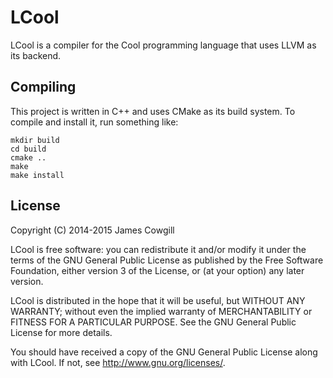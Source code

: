 # LCool
LCool is a compiler for the Cool programming language that uses LLVM as its backend.

## Compiling
This project is written in C++ and uses CMake as its build system. To compile and install it, run something like:

	mkdir build
	cd build
	cmake ..
	make
	make install

## License
Copyright (C) 2014-2015 James Cowgill

LCool is free software: you can redistribute it and/or modify
it under the terms of the GNU General Public License as published by
the Free Software Foundation, either version 3 of the License, or
(at your option) any later version.

LCool is distributed in the hope that it will be useful,
but WITHOUT ANY WARRANTY; without even the implied warranty of
MERCHANTABILITY or FITNESS FOR A PARTICULAR PURPOSE.  See the
GNU General Public License for more details.

You should have received a copy of the GNU General Public License
along with LCool.  If not, see <http://www.gnu.org/licenses/>.
